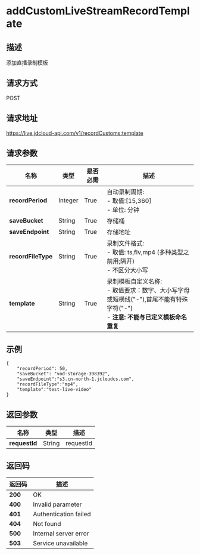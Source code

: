 # addCustomLiveStreamRecordTemplate


## 描述
添加直播录制模板

## 请求方式
POST

## 请求地址
https://live.jdcloud-api.com/v1/recordCustoms:template


## 请求参数
|名称|类型|是否必需|描述|
|---|---|---|---|
|**recordPeriod**|Integer|True|自动录制周期:<br>  - 取值:[15,360]<br>  - 单位: 分钟<br>|
|**saveBucket**|String|True|存储桶<br>|
|**saveEndpoint**|String|True|存储地址<br>|
|**recordFileType**|String|True|录制文件格式:<br>  - 取值: ts,flv,mp4 (多种类型之前用;隔开)<br>  - 不区分大小写<br>|
|**template**|String|True|录制模板自定义名称:<br> - 取值要求：数字、大小写字母或短横线("-"),首尾不能有特殊字符("-")<br> - <b>注意: 不能与已定义模板命名重复</b><br>

## 示例
    {
        "recordPeriod": 50,
        "saveBucket": "vod-storage-398392",
        "saveEndpoint":"s3.cn-north-1.jcloudcs.com",
        "recordFileType":"mp4",
        "template":"test-live-video"
    }

## 返回参数
|名称|类型|描述|
|---|---|---|
|**requestId**|String|requestId|


## 返回码
|返回码|描述|
|---|---|
|**200**|OK|
|**400**|Invalid parameter|
|**401**|Authentication failed|
|**404**|Not found|
|**500**|Internal server error|
|**503**|Service unavailable|
